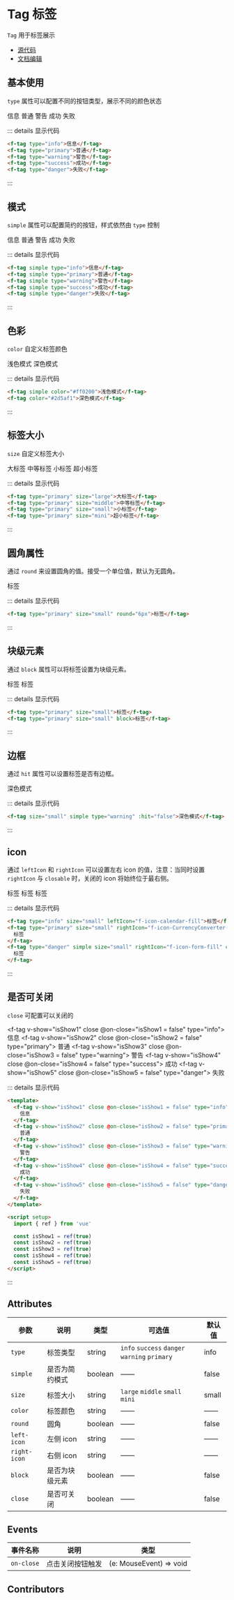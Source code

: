 # Tag 标签

`Tag` 用于标签展示

- [源代码](https://github.com/FightingDesign/fighting-design/tree/master/packages/fighting-components/tag)
- [文档编辑](https://github.com/FightingDesign/fighting-design/blob/master/docs/docs/components/tag.md)

## 基本使用

`type` 属性可以配置不同的按钮类型，展示不同的颜色状态

<f-tag type="info">信息</f-tag>
<f-tag type="primary">普通</f-tag>
<f-tag type="warning">警告</f-tag>
<f-tag type="success">成功</f-tag>
<f-tag type="danger">失败</f-tag>

::: details 显示代码

```html
<f-tag type="info">信息</f-tag>
<f-tag type="primary">普通</f-tag>
<f-tag type="warning">警告</f-tag>
<f-tag type="success">成功</f-tag>
<f-tag type="danger">失败</f-tag>
```

:::

## 模式

`simple` 属性可以配置简约的按钮，样式依然由 `type` 控制

<f-tag simple type="info">信息</f-tag>
<f-tag simple type="primary">普通</f-tag>
<f-tag simple type="warning">警告</f-tag>
<f-tag simple type="success">成功</f-tag>
<f-tag simple type="danger">失败</f-tag>

::: details 显示代码

```html
<f-tag simple type="info">信息</f-tag>
<f-tag simple type="primary">普通</f-tag>
<f-tag simple type="warning">警告</f-tag>
<f-tag simple type="success">成功</f-tag>
<f-tag simple type="danger">失败</f-tag>
```

:::

## 色彩

`color` 自定义标签颜色

<f-tag simple color="#ff0200">浅色模式</f-tag>
<f-tag color="#2d5af1">深色模式</f-tag>

::: details 显示代码

```html
<f-tag simple color="#ff0200">浅色模式</f-tag>
<f-tag color="#2d5af1">深色模式</f-tag>
```

:::

## 标签大小

`size` 自定义标签大小

<f-tag type="primary" size="large">大标签</f-tag>
<f-tag type="primary" size="middle">中等标签</f-tag>
<f-tag type="primary" size="small">小标签</f-tag>
<f-tag type="primary" size="mini">超小标签</f-tag>

::: details 显示代码

```html
<f-tag type="primary" size="large">大标签</f-tag>
<f-tag type="primary" size="middle">中等标签</f-tag>
<f-tag type="primary" size="small">小标签</f-tag>
<f-tag type="primary" size="mini">超小标签</f-tag>
```

:::

## 圆角属性

通过 `round` 来设置圆角的值。接受一个单位值，默认为无圆角。

<f-tag type="primary" size="small" round="6px">标签</f-tag>

::: details 显示代码

```html
<f-tag type="primary" size="small" round="6px">标签</f-tag>
```

:::

## 块级元素

通过 `block` 属性可以将标签设置为块级元素。

<f-tag type="primary" size="small">标签</f-tag>
<f-tag type="primary" size="small" block>标签</f-tag>

::: details 显示代码

```html
<f-tag type="primary" size="small">标签</f-tag>
<f-tag type="primary" size="small" block>标签</f-tag>
```

:::

## 边框

通过 `hit` 属性可以设置标签是否有边框。

<f-tag size="small" type="warning" :hit="false">深色模式</f-tag>

::: details 显示代码

```html
<f-tag size="small" simple type="warning" :hit="false">深色模式</f-tag>
```

:::

## icon

通过 `leftIcon` 和 `rightIcon` 可以设置左右 icon 的值，注意：当同时设置 `rightIcon` 与 `closable` 时，关闭的 icon 将始终位于最右侧。

<f-tag type="info" size="small" leftIcon="f-icon-Daytimemode">标签</f-tag>
<f-tag type="primary" size="small" rightIcon="f-icon-email">标签</f-tag>
<f-tag type="danger" simple size="small" rightIcon="f-icon-form-fill" closable>标签</f-tag>

::: details 显示代码

```html
<f-tag type="info" size="small" leftIcon="f-icon-calendar-fill">标签</f-tag>
<f-tag type="primary" size="small" rightIcon="f-icon-CurrencyConverter-fill">
  标签
</f-tag>
<f-tag type="danger" simple size="small" rightIcon="f-icon-form-fill" closable>
  标签
</f-tag>
```

:::

## 是否可关闭

`close` 可配置可以关闭的

<f-tag v-show="isShow1" close @on-close="isShow1 = false" type="info">
信息
</f-tag>
<f-tag v-show="isShow2" close @on-close="isShow2 = false" type="primary">
普通
</f-tag>
<f-tag v-show="isShow3" close @on-close="isShow3 = false" type="warning">
警告
</f-tag>
<f-tag v-show="isShow4" close @on-close="isShow4 = false" type="success">
成功
</f-tag>
<f-tag v-show="isShow5" close @on-close="isShow5 = false" type="danger">
失败
</f-tag>

::: details 显示代码

```html
<template>
  <f-tag v-show="isShow1" close @on-close="isShow1 = false" type="info">
    信息
  </f-tag>
  <f-tag v-show="isShow2" close @on-close="isShow2 = false" type="primary">
    普通
  </f-tag>
  <f-tag v-show="isShow3" close @on-close="isShow3 = false" type="warning">
    警告
  </f-tag>
  <f-tag v-show="isShow4" close @on-close="isShow4 = false" type="success">
    成功
  </f-tag>
  <f-tag v-show="isShow5" close @on-close="isShow5 = false" type="danger">
    失败
  </f-tag>
</template>

<script setup>
  import { ref } from 'vue'

  const isShow1 = ref(true)
  const isShow2 = ref(true)
  const isShow3 = ref(true)
  const isShow4 = ref(true)
  const isShow5 = ref(true)
</script>
```

:::

## Attributes

| 参数         | 说明           | 类型    | 可选值                                        | 默认值 |
| ------------ | -------------- | ------- | --------------------------------------------- | ------ |
| `type`       | 标签类型       | string  | `info` `success` `danger` `warning` `primary` | info   |
| `simple`     | 是否为简约模式 | boolean | ——                                            | false  |
| `size`       | 标签大小       | string  | `large` `middle` `small` `mini`               | small  |
| `color`      | 标签颜色       | string  | ——                                            | ——     |
| `round`      | 圆角           | boolean | ——                                            | false  |
| `left-icon`  | 左侧 icon      | string  | ——                                            | ——     |
| `right-icon` | 右侧 icon      | string  | ——                                            | ——     |
| `block`      | 是否为块级元素 | boolean | ——                                            | false  |
| `close`      | 是否可关闭     | boolean | ——                                            | false  |

## Events

| 事件名称   | 说明             | 类型                    |
| ---------- | ---------------- | ----------------------- |
| `on-close` | 点击关闭按钮触发 | (e: MouseEvent) => void |

## Contributors

<a href="https://github.com/Tyh2001" target="_blank">
  <f-avatar round src="https://avatars.githubusercontent.com/u/73180970?v=4" />
</a>

<a href="https://github.com/konvyi" target="_blank">
  <f-avatar round src="https://avatars.githubusercontent.com/u/44802220?v=4" />
</a>

<script setup>
  import { ref } from 'vue'

  const isShow1 = ref(true)
  const isShow2 = ref(true)
  const isShow3 = ref(true)
  const isShow4 = ref(true)
  const isShow5 = ref(true)
</script>

<style scoped>
.f-tag {
  margin: 5px;
}
</style>
